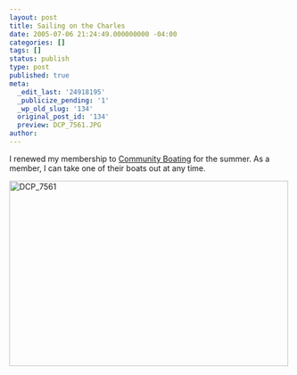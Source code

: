 ```yaml
---
layout: post
title: Sailing on the Charles
date: 2005-07-06 21:24:49.000000000 -04:00
categories: []
tags: []
status: publish
type: post
published: true
meta:
  _edit_last: '24918195'
  _publicize_pending: '1'
  _wp_old_slug: '134'
  original_post_id: '134'
  preview: DCP_7561.JPG
author: 
---
```

I renewed my membership to <a href="http://www.community-boating.org/">Community Boating</a> for the summer.  As a member, I can take one of their boats out at any time.

<a href="http://www.flickr.com/photos/matthewsim/sets/1223871/" title="DCP_7561 by Matthew Simoneau, on Flickr"><img src="http://farm1.staticflickr.com/29/56491818_6cd40fda79.jpg" width="500" height="333" alt="DCP_7561" /></a>
